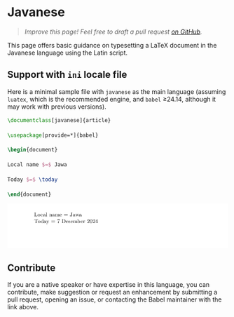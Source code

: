 # Javanese

<blockquote>
  <p><em>Improve this page! Feel free to draft a pull request <a href="https://github.com/latex3/babel/tree/docs/docs">on GitHub</a>.</em></p>
</blockquote>

This page offers basic guidance on typesetting a LaTeX document in the
Javanese language using the Latin script.

## Support with `ini` locale file

Here is a minimal sample file with `javanese` as the main language
(assuming `luatex`, which is the recommended engine, and `babel` ≥24.14,
although it may work with previous versions).

```tex
\documentclass[javanese]{article}

\usepackage[provide=*]{babel}

\begin{document}

Local name $=$ Jawa

Today $=$ \today

\end{document}
```

![](../media/locale-javanese.png)

## Contribute

If you are a native speaker or have expertise in this language, you can
contribute, make suggestion or request an enhancement by submitting a
pull request, opening an issue, or contacting the Babel maintainer with
the link above.